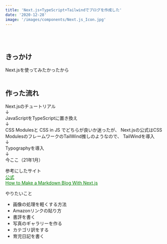 ```yaml
---
title: 'Next.js+TypeScript+Tailwindでブログを作成した'
date: '2020-12-28'
image: '/images/components/Next.js_Icon.jpg'
---
```


<br />  
<br />

## きっかけ
Next.jsを使ってみたかったから
<br />
<br />

## 作った流れ

Next.jsのチュートリアル  
↓  
JavaScriptをTypeScriptに置き換え  
↓  
CSS Modulesと CSS in JS でどちらが良いか迷ったが、 
Next.jsの公式はCSS ModulesのフレームワークのTailWind推しのようなので、 
TailWindを導入  <br />
↓<br />
Typographyを導入 <br />
↓<br />
今ここ（21年1月）


参考にしたサイト<br />
<a style="color:green" href="https://nextjs.org/learn/basics/create-nextjs-app?utm_source=next-site&utm_medium=homepage-cta&utm_campaign=next-website">
公式</a> <br />
<a style="color:green" href="https://jfelix.info/blog/how-to-make-a-static-blog-with-next-js">
How to Make a Markdown Blog With Next.js</a>

やりたいこと<br />
- 画像の処理を軽くする方法
- Amazonリンクの貼り方
- 書評を書く
- 写真のギャラリーを作る
- カテゴリ訳をする
- 育児日記を書く









